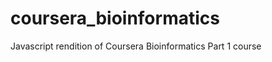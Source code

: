 coursera_bioinformatics
=======================

Javascript rendition of Coursera Bioinformatics Part 1 course
